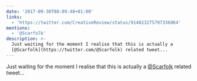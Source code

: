 ```yaml
---
date: '2017-09-30T08:09:48+01:00'
links:
  - 'https://twitter.com/CreativeReview/status/914023275797336064'
mentions:
  - '@Scarfolk'
description: >-
  Just waiting for the moment I realise that this is actually a
  [@Scarfolk](https://twitter.com/@Scarfolk) related tweet...
---
```

Just waiting for the moment I realise that this is actually a [@Scarfolk](https://twitter.com/@Scarfolk) related tweet... 
